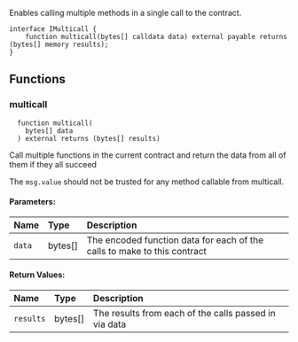 Enables calling multiple methods in a single call to the contract.

```solidity
interface IMulticall {
    function multicall(bytes[] calldata data) external payable returns (bytes[] memory results);
}
```

## Functions
### multicall
```solidity
  function multicall(
    bytes[] data
  ) external returns (bytes[] results)
```
Call multiple functions in the current contract and return the data from all of them if they all succeed

The `msg.value` should not be trusted for any method callable from multicall.
#### Parameters:
| Name | Type | Description                                                          |
| :--- | :--- | :------------------------------------------------------------------- |
|`data` | bytes[] | The encoded function data for each of the calls to make to this contract

#### Return Values:
| Name                           | Type          | Description                                                                  |
| :----------------------------- | :------------ | :--------------------------------------------------------------------------- |
|`results`| bytes[] | The results from each of the calls passed in via data


